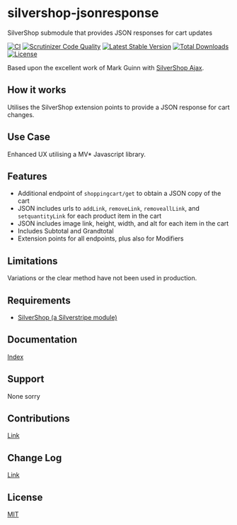 # silvershop-jsonresponse
SilverShop submodule that provides JSON responses for cart updates

[![CI](https://github.com/AntonyThorpe/silvershop-jsonresponse/actions/workflows/ci.yml/badge.svg)](https://github.com/AntonyThorpe/silvershop-jsonresponse/actions/workflows/ci.yml)
[![Scrutinizer Code Quality](https://scrutinizer-ci.com/g/AntonyThorpe/silvershop-jsonresponse/badges/quality-score.png?b=master)](https://scrutinizer-ci.com/g/AntonyThorpe/silvershop-jsonresponse/?branch=master)
[![Latest Stable Version](https://poser.pugx.org/antonythorpe/silvershop-jsonresponse/v/stable)](https://packagist.org/packages/antonythorpe/silvershop-jsonresponse)
[![Total Downloads](https://poser.pugx.org/antonythorpe/silvershop-jsonresponse/downloads)](https://packagist.org/packages/antonythorpe/silvershop-jsonresponse)
[![License](https://poser.pugx.org/antonythorpe/silvershop-jsonresponse/license)](https://packagist.org/packages/antonythorpe/silvershop-jsonresponse)

Based upon the excellent work of Mark Guinn with [SilverShop Ajax](https://github.com/markguinn/silverstripe-shop-ajax/blob/master/README.md).

## How it works
Utilises the SilverShop extension points to provide a JSON response for cart changes.

## Use Case
Enhanced UX utilising a MV* Javascript library.

## Features
* Additional endpoint of `shoppingcart/get` to obtain a JSON copy of the cart
* JSON includes urls to `addLink`, `removeLink`, `removeallLink`, and `setquantityLink` for each product item in the cart
* JSON includes image link, height, width, and alt for each item in the cart
* Includes Subtotal and Grandtotal
* Extension points for all endpoints, plus also for Modifiers

## Limitations
Variations or the clear method have not been used in production.

## Requirements
* [SilverShop (a Silverstripe module)](https://github.com/silvershop/silvershop-core)

## Documentation
[Index](/docs/en/index.md)

## Support
None sorry

## Contributions
[Link](contributing.md)

## Change Log
[Link](changelog.md)

## License
[MIT](LICENSE)
